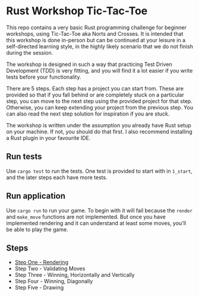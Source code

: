 # Rust Workshop Tic-Tac-Toe

This repo contains a very basic Rust programming challenge for beginner workshops, using Tic-Tac-Toe aka Norts and Crosses. It is intended that this workshop is done in-person but can be continued at your leisure in a self-directed learning style, in the highly likely scenario that we do not finish during the session.

The workshop is designed in such a way that practicing Test Driven Development (TDD) is very fitting, and you will find it a lot easier if you write tests before your functionality. 

There are 5 steps. Each step has a project you can start from. These are provided so that if you fall behind or are completely stuck on a particular step, you can move to the next step using the provided project for that step. Otherwise, you can keep extending your project from the previous step. You can also read the next step solution for inspiration if you are stuck.

The workshop is written under the assumption you already have Rust setup on your machine. If not, you should do that first. I also recommend installing a Rust plugin in your favourite IDE.

## Run tests

Use `cargo test` to run the tests. One test is provided to start with in `1_start`, and the later steps each have more tests.

## Run application

Use `cargo run` to run your game. To begin with it will fail because the `render` and `make_move` functions are not implemented. But once you have implemented rendering and it can understand at least some moves, you'll be able to play the game.

## Steps

* [Step One - Rendering](steps/1.md)
* Step Two - Validating Moves
* Step Three - Winning, Horizontally and Vertically
* Step Four - Winning, Diagonally
* Step Five - Drawing
